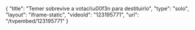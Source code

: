 {
    "title": "Temer sobrevive a votaci\u00f3n para destituirlo",
    "type": "solo",
    "layout": "iframe-static",
    "videoId": "123195771",
    "url": "\/tvpembed\/123195771"
}